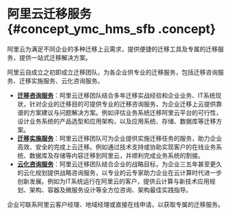 # 阿里云迁移服务 {#concept_ymc_hms_sfb .concept}

阿里云为满足不同企业的多种迁移上云需求，提供便捷的迁移工具及专属的迁移服务，提供一站式迁移解决方案。

阿里云自成立之初即成立迁移团队，为各企业供专业的迁移服务，包括迁移咨询服务、迁移实施服务、云化咨询服务。

-   **[迁移咨询服务](https://www.aliyun.com/service/consulting/migration)**：阿里云迁移团队结合多年迁移实战经验和企业业务、IT系统现状，针对企业的迁移目的可提供专业的迁移咨询服务，为企业迁移上云提供靠谱的方案建议与问题解决方案。例如评估业务系统迁移阿里云平台的可行性，设计业务系统的产品选型和应用架构，以及应用系统、存储、数据库等迁移方案。
-   **[迁移实施服务](https://www.aliyun.com/service/cloudmigration)**：阿里云迁移团队可为企业提供实施迁移任务的服务，助力企业高效、安全的完成上云迁移。例如通过技术支持或协助实现客户的在线业务系统、数据库及存储等内容迁移到阿里云，并顺利完成业务系统的割接。
-   **[云化咨询服务](https://www.aliyun.com/service/consulting/migration)**：阿里云迁移团队结合企业的战略目标，为企业三五年甚至更久的云化规划提供战略咨询服务，以专业的云专家助力企业在云计算时代进一步创新发展。例如为IT系统运行在阿里云的客户，提供云计算与新技术应用规划、架构、容器及微服务设计等全方位咨询、架构最佳实践指导。

企业可联系阿里云客户经理、地域经理或直接在线申请，以获取专属的迁移服务。


